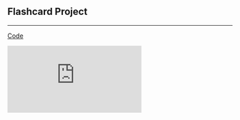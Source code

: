 ## Flashcard Project

---

[Code](https://github.com/BonsenW/python-beginner-collection/blob/master/proj/Flashcard%20Project/main.py)

![Demo](https://github.com/BonsenW/python-beginner-collection/blob/master/proj/Flashcard%20Project/main.py)
